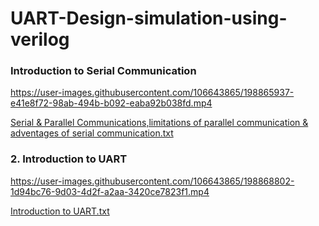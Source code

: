 # UART-Design-simulation-using-verilog

<h3>Introduction to Serial Communication </h3>

https://user-images.githubusercontent.com/106643865/198865937-e41e8f72-98ab-494b-b092-eaba92b038fd.mp4

[Serial & Parallel Communications,limitations of parallel communication & adventages of serial communication.txt](https://github.com/Srisrijakka1/UART-Design-simulation-using-verilog/files/9895386/Serial.Parallel.Communications.limitations.of.parallel.communication.adventages.of.serial.communication.txt)

<h3>2. Introduction to UART</h3>

https://user-images.githubusercontent.com/106643865/198868802-1d94bc76-9d03-4d2f-a2aa-3420ce7823f1.mp4

[Introduction to UART.txt](https://github.com/Srisrijakka1/UART-Design-simulation-using-verilog/files/9895384/Introduction.to.UART.txt)
